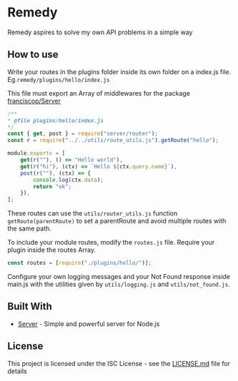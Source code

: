 # Remedy

Remedy aspires to solve my own API problems in a simple way

## How to use

Write your routes in the plugins folder inside its own folder on a index.js file. Eg.`remedy/plugins/hello/index.js`

This file must export an Array of middlewares for the package [franciscop/Server](https://github.com/franciscop/server)
```javascript
/**
* @file plugins/hello/index.js 
*/
const { get, post } = require("server/router");
const r = require("../../utils/route_utils.js").getRoute("hello");

module.exports = [
	get(r(""), () => "Hello world"),
	get(r("hi"), (ctx) => `Hello ${ctx.query.name}`),
	post(r(""), (ctx) => {
		console.log(ctx.data);
		return "ok";
	}),
];
```
These routes can use the `utils/router_utils.js` function `getRoute(parentRoute)` to set a parentRoute and avoid multiple routes with the same path.

To include your module routes, modify the `routes.js` file. Require your plugin inside the routes Array.
```javascript
const routes = [require("./plugins/hello/")];
```
Configure your own logging messages and your Not Found response inside main.js with the utilities given by `utils/logging.js` and `utils/not_found.js`.

## Built With

* [Server](https://github.com/franciscop/server) - Simple and powerful server for Node.js

## License

This project is licensed under the ISC License - see the [LICENSE.md](LICENSE.md) file for details

